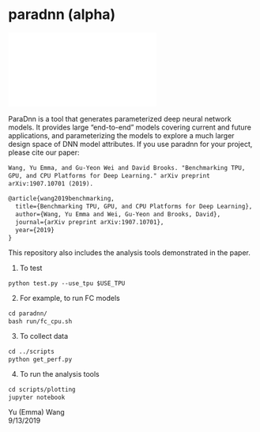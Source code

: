 # paradnn (alpha)


![ParaDnn](paradnn.pdf)

ParaDnn is a tool that generates parameterized deep neural network models.
It provides large “end-to-end” models covering current and future applications, and parameterizing the models to explore a much larger design space of DNN model attributes.
If you use paradnn for your project, please cite our paper:
```
Wang, Yu Emma, and Gu-Yeon Wei and David Brooks. "Benchmarking TPU, GPU, and CPU Platforms for Deep Learning." arXiv preprint arXiv:1907.10701 (2019).
```
```
@article{wang2019benchmarking,
  title={Benchmarking TPU, GPU, and CPU Platforms for Deep Learning},
  author={Wang, Yu Emma and Wei, Gu-Yeon and Brooks, David},
  journal={arXiv preprint arXiv:1907.10701},
  year={2019}
}
```


This repository also includes the analysis tools demonstrated in the paper.


1. To test
```
python test.py --use_tpu $USE_TPU
```

2. For example, to run FC models
```
cd paradnn/
bash run/fc_cpu.sh
```

3. To collect data
```
cd ../scripts
python get_perf.py
```

4. To run the analysis tools
```
cd scripts/plotting
jupyter notebook
```




Yu (Emma) Wang  
9/13/2019
